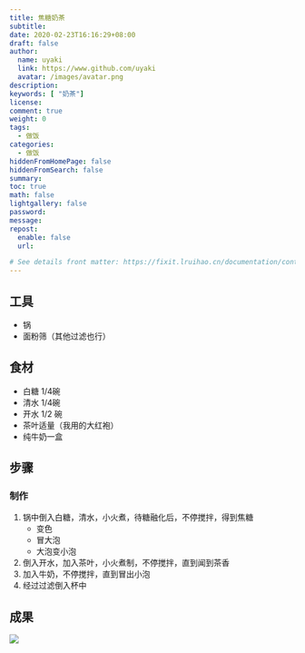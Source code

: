 ```yaml
---
title: 焦糖奶茶
subtitle: 
date: 2020-02-23T16:16:29+08:00
draft: false
author:
  name: uyaki
  link: https://www.github.com/uyaki
  avatar: /images/avatar.png
description:
keywords: [ "奶茶"]
license:
comment: true
weight: 0
tags:
  - 做饭 
categories:
  - 做饭
hiddenFromHomePage: false
hiddenFromSearch: false
summary:
toc: true
math: false
lightgallery: false
password:
message:
repost:
  enable: false
  url: 

# See details front matter: https://fixit.lruihao.cn/documentation/content-management/introduction/#front-matter
---
```


<!--more-->

## 工具

- 锅
- 面粉筛（其他过滤也行）

## 食材

- 白糖 1/4碗
- 清水 1/4碗
- 开水 1/2 碗
- 茶叶适量（我用的大红袍）
- 纯牛奶一盒

## 步骤

### 制作

1. 锅中倒入白糖，清水，小火煮，待糖融化后，不停搅拌，得到焦糖
   - 变色
   - 冒大泡
   - 大泡变小泡
2. 倒入开水，加入茶叶，小火煮制，不停搅拌，直到闻到茶香
3. 加入牛奶，不停搅拌，直到冒出小泡
4. 经过过滤倒入杯中
   

## 成果

![](https://cdn.jsdelivr.net/gh/uyaki/pic-cloud/img/20200223162505.png)
